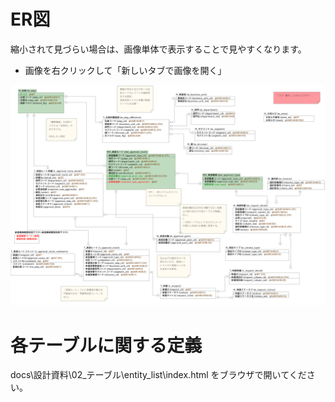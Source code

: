 # ER図

縮小されて見づらい場合は、画像単体で表示することで見やすくなります。

- 画像を右クリックして「新しいタブで画像を開く」

![](approval-system_ER.png)

# 各テーブルに関する定義

docs\設計資料\02_テーブル\entity_list\index.html
をブラウザで開いてください。